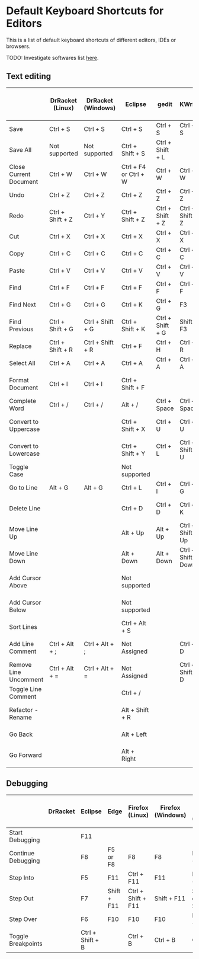 # Default Keyboard Shortcuts for Editors

This is a list of default keyboard shortcuts of different editors, IDEs or browsers.

TODO: Investigate softwares list
[here](https://insights.stackoverflow.com/survey/2018/#technology-most-popular-development-environments).

## Text editing

|                        | DrRacket (Linux) | DrRacket (Windows) | Eclipse               | gedit            | KWrite              | PyCharm            | Qt Creator          | Sublime Text (Linux) | Visual Studio      | Visual Studio Code (Linux) | Visual Studio Code (Windows) |
| ---------------------- | ---------------- | ------------------ | --------------------- | ---------------- | ------------------- | ------------------ | ------------------- | -------------------- | ------------------ | -------------------------- | ---------------------------- |
| Save                   | Ctrl + S         | Ctrl + S           | Ctrl + S              | Ctrl + S         | Ctrl + S            |                    | Ctrl + S            | Ctrl + S             | Ctrl + S           | Ctrl + S                   | Ctrl + S                     |
| Save All               | Not supported    | Not supported      | Ctrl + Shift + S      | Ctrl + Shift + L |                     | Ctrl + S           | Ctrl + Shift + S    |                      | Ctrl + Shift + S   |                            |                              |
| Close Current Document | Ctrl + W         | Ctrl + W           | Ctrl + F4 or Ctrl + W | Ctrl + W         | Ctrl + W            | Ctrl + F4          | Ctrl + W            | Ctrl + W             | Ctrl + F4          |                            |                              |
| Undo                   | Ctrl + Z         | Ctrl + Z           | Ctrl + Z              | Ctrl + Z         | Ctrl + Z            | Ctrl + Z           | Ctrl + Z            | Ctrl + Z             | Ctrl + Z           | Ctrl + Z                   | Ctrl + Z                     |
| Redo                   | Ctrl + Shift + Z | Ctrl + Y           | Ctrl + Shift + Z      | Ctrl + Shift + Z | Ctrl + Shift + Z    | Ctrl + Shift + Z   | Ctrl + Shift + Z    | Ctrl + Y             | Ctrl + Y           | Ctrl + Y                   | Ctrl + Y                     |
| Cut                    | Ctrl + X         | Ctrl + X           | Ctrl + X              | Ctrl + X         | Ctrl + X            | Ctrl + X           | Ctrl + X            | Ctrl + X             | Ctrl + X           | Ctrl + X                   | Ctrl + X                     |
| Copy                   | Ctrl + C         | Ctrl + C           | Ctrl + C              | Ctrl + C         | Ctrl + C            | Ctrl + C           | Ctrl + C            | Ctrl + C             | Ctrl + C           | Ctrl + C                   | Ctrl + C                     |
| Paste                  | Ctrl + V         | Ctrl + V           | Ctrl + V              | Ctrl + V         | Ctrl + V            | Ctrl + V           | Ctrl + V            | Ctrl + V             | Ctrl + V           | Ctrl + V                   | Ctrl + V                     |
| Find                   | Ctrl + F         | Ctrl + F           | Ctrl + F              | Ctrl + F         | Ctrl + F            | Ctrl + F           | Ctrl + F            | Ctrl + F             | Ctrl + F           | Ctrl + F                   | Ctrl + F                     |
| Find Next              | Ctrl + G         | Ctrl + G           | Ctrl + K              | Ctrl + G         | F3                  | F3                 | F3                  | F3                   | F3                 | F3                         | F3                           |
| Find Previous          | Ctrl + Shift + G | Ctrl + Shift + G   | Ctrl + Shift + K      | Ctrl + Shift + G | Shift + F3          | Shift + F3         | Shift + F3          | Shift + F3           | Shift + F3         | Shift + F3                 | Shift + F3                   |
| Replace                | Ctrl + Shift + R | Ctrl + Shift + R   | Ctrl + F              | Ctrl + H         | Ctrl + R            | Ctrl + R           | Ctrl + F            | Ctrl + H             | Ctrl + H           | Ctrl + H                   | Ctrl + H                     |
| Select All             | Ctrl + A         | Ctrl + A           | Ctrl + A              | Ctrl + A         | Ctrl + A            | Ctrl + A           | Ctrl + A            | Ctrl + A             | Ctrl + A           | Ctrl + A                   | Ctrl + A                     |
| Format Document        | Ctrl + I         | Ctrl + I           | Ctrl + Shift + F      |                  |                     | Ctrl + Alt + L     |                     |                      | Ctrl + K, Ctrl + D | Ctrl + Shift + I           | Alt + Shift + F              |
| Complete Word          | Ctrl + /         | Ctrl + /           | Alt + /               | Ctrl + Space     | Ctrl + Space        | Ctrl + Space       | Ctrl + Space        |                      | Ctrl + Space       | Ctrl + Space               | Ctrl + Space                 |
| Convert to Uppercase   |                  |                    | Ctrl + Shift + X      | Ctrl + U         | Ctrl + U            |                    | Alt + Shift + U     | Ctrl + K, Ctrl + U   | Ctrl + Shift + U   |                            |                              |
| Convert to Lowercase   |                  |                    | Ctrl + Shift + Y      | Ctrl + L         | Ctrl + Shift + U    |                    | Alt + U             | Ctrl + K, Ctrl + L   | Ctrl + U           |                            |                              |
| Toggle Case            |                  |                    | Not supported         |                  |                     | Ctrl + Shift + U   |                     |                      |                    |                            |                              |
| Go to Line             | Alt + G          | Alt + G            | Ctrl + L              | Ctrl + I         | Ctrl + G            | Ctrl + G           | Ctrl + L            | Ctrl + G             | Ctrl + G           | Ctrl + G                   | Ctrl + G                     |
| Delete Line            |                  |                    | Ctrl + D              | Ctrl + D         | Ctrl + K            | Ctrl + Y           |                     | Ctrl + Shift + K     | Ctrl + Shift + L   | Ctrl + Shift + K           | Ctrl + Shift + K             |
| Move Line Up           |                  |                    | Alt + Up              | Alt + Up         | Ctrl + Shift + Up   | Alt + Shift + Up   | Ctrl + Shift + Up   | Ctrl + Shift + Up    | Alt + Up           | Alt + Up                   | Alt + Up                     |
| Move Line Down         |                  |                    | Alt + Down            | Alt + Down       | Ctrl + Shift + Down | Alt + Shift + Down | Ctrl + Shift + Down | Ctrl + Shift + Down  | Alt + Down         | Alt + Down                 | Alt + Down                   |
| Add Cursor Above       |                  |                    | Not supported         |                  |                     |                    | Alt + Shift + Up    | Alt + Shift + Up     | Alt + Shift + Up   | Alt + Shift + Up           | Ctrl + Alt + Up              |
| Add Cursor Below       |                  |                    | Not supported         |                  |                     |                    | Alt + Shift + Down  | Alt + Shift + Down   | Alt + Shift + Down | Alt + Shift + Down         | Ctrl + Alt + Down            |
| Sort Lines             |                  |                    | Ctrl + Alt + S        |                  |                     |                    |                     | F9                   |                    |                            |                              |
| Add Line Comment       | Ctrl + Alt + ;   | Ctrl + Alt + ;     | Not Assigned          |                  | Ctrl + D            |                    |                     |                      | Ctrl + K, Ctrl + C | Ctrl + K, Ctrl + C         | Ctrl + K, Ctrl + C           |
| Remove Line Uncomment  | Ctrl + Alt + =   | Ctrl + Alt + =     | Not Assigned          |                  | Ctrl + Shift + D    |                    |                     |                      | Ctrl + K, Ctrl + U | Ctrl + K, Ctrl + U         | Ctrl + K, Ctrl + U           |
| Toggle Line Comment    |                  |                    | Ctrl + /              |                  |                     | Ctrl + /           | Ctrl + /            |                      |                    | Ctrl + /                   | Ctrl + /                     |
| Refactor - Rename      |                  |                    | Alt + Shift + R       |                  |                     | Shift + F6         | Ctrl + Shift + R    |                      |                    | F2                         | F2                           |
| Go Back                |                  |                    | Alt + Left            |                  |                     | Ctrl + Alt + Left  | Alt + Left          | Alt + -              |                    | Ctrl + Alt + -             | Alt + Left                   |
| Go Forward             |                  |                    | Alt + Right           |                  |                     | Ctrl + Alt + Right | Alt + Right         | Alt + Shift + -      |                    | Ctrl + Shift + -           | Alt + Right                  |

## Debugging

|                    | DrRacket | Eclipse          | Edge        | Firefox (Linux)    | Firefox (Windows) | Google Chrome (Windows)         | PyCharm    | Qt Creator  | Visual Studio | Visual Studio Code (Linux) | Visual Studio Code (Windows) |
| ------------------ | -------- | ---------------- | ----------- | ------------------ | ----------------- | ------------------------------- | ---------- | ----------- | ------------- | -------------------------- | ---------------------------- |
| Start Debugging    |          | F11              |             |                    |                   |                                 | Shift + F9 | F5          | F5            | F5                         | F5                           |
| Continue Debugging |          | F8               | F5 or F8    | F8                 | F8                | F8 or Ctrl + \                  | F9         | F5          | F5            | F5                         | F5                           |
| Step Into          |          | F5               | F11         | Ctrl + F11         | F11               | F11 or Ctrl + ;                 | F7         | F11         | F11           | F11                        | F11                          |
| Step Out           |          | F7               | Shift + F11 | Ctrl + Shift + F11 | Shift + F11       | Shift + F11 or Ctrl + Shift + ; | Shift + F8 | Shift + F11 | Shift + F11   | Shift + F11                | Shift + F11                  |
| Step Over          |          | F6               | F10         | F10                | F10               | F10 or Ctrl + '                 | F8         | F10         | F10           | F10                        | F10                          |
| Toggle Breakpoints |          | Ctrl + Shift + B |             | Ctrl + B           | Ctrl + B          | Ctrl + B                        | Ctrl + F8  | F9          | F9            | F9                         | F9                           |
